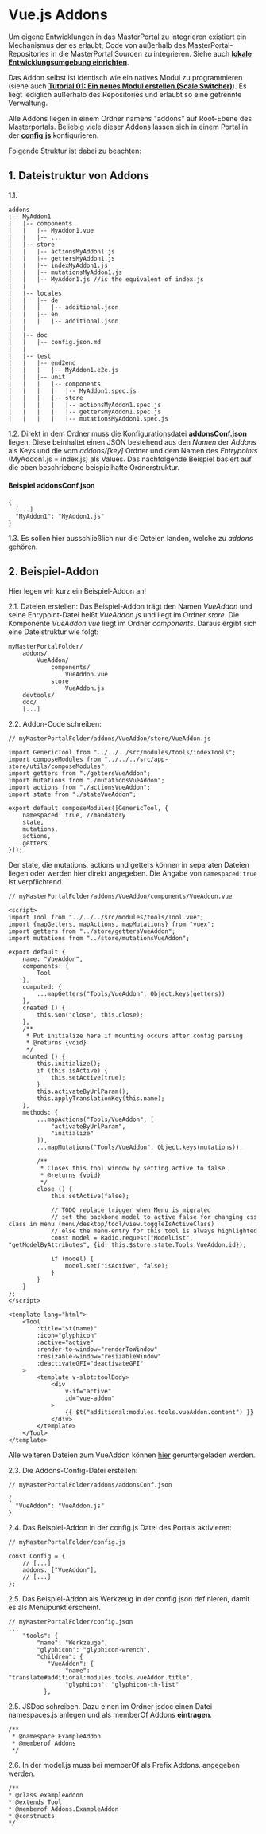 # Vue.js Addons #

Um eigene Entwicklungen in das MasterPortal zu integrieren existiert ein Mechanismus der es erlaubt, Code von außerhalb des MasterPortal-Repositories in die MasterPortal Sourcen zu integrieren. Siehe auch **[lokale Entwicklungsumgebung einrichten](setup-dev.md)**.

Das Addon selbst ist identisch wie ein natives Modul zu programmieren (siehe auch **[Tutorial 01: Ein neues Modul erstellen (Scale Switcher)](02_vue_tutorial_new_module_scale_switcher.md)**). Es liegt lediglich außerhalb des Repositories und erlaubt so eine getrennte Verwaltung.

Alle Addons liegen in einem Ordner namens "addons" auf Root-Ebene des Masterportals. Beliebig viele dieser Addons lassen sich in einem Portal in der **[config.js](config.js.md)** konfigurieren.

Folgende Struktur ist dabei zu beachten:

## 1. Dateistruktur von Addons ##

1.1. 
```
addons
|-- MyAddon1
|   |-- components
|	|   |-- MyAddon1.vue
|   |   |-- ...
|	|-- store
|   |   |-- actionsMyAddon1.js
|   |   |-- gettersMyAddon1.js
|   |   |-- indexMyAddon1.js
|   |   |-- mutationsMyAddon1.js
|   |   |-- MyAddon1.js //is the equivalent of index.js
|   |
|	|-- locales
|	|   |-- de
|   |	|   |-- additional.json
|	|   |-- en
|   |	|   |-- additional.json
|   |
|	|-- doc
|	|   |-- config.json.md
|   |
|	|-- test
|	|   |-- end2end
|   |	|   |-- MyAddon1.e2e.js
|	|   |-- unit
|   |	|   |-- components
|   |   |	|   |-- MyAddon1.spec.js
|   |	|   |-- store
|   |   |	|   |-- actionsMyAddon1.spec.js
|   |   |	|   |-- gettersMyAddon1.spec.js
|   |   |	|   |-- mutationsMyAddon1.spec.js
```

1.2. Direkt in dem Ordner muss die Konfigurationsdatei **addonsConf.json** liegen. Diese beinhaltet einen JSON bestehend aus den *Namen* der *Addons* als Keys und die vom *addons/[key]* Ordner und dem Namen des *Entrypoints* (MyAddon1.js = index.js) als Values. 
Das nachfolgende Beispiel basiert auf die oben beschriebene beispielhafte Ordnerstruktur.

#### Beispiel **addonsConf.json** ####
```
{
  [...]
  "MyAddon1": "MyAddon1.js"
}
```

1.3. Es sollen hier ausschließlich nur die Dateien landen, welche zu *addons* gehören.

## 2. Beispiel-Addon ##

Hier legen wir kurz ein Beispiel-Addon an!

2.1. Dateien erstellen: Das Beispiel-Addon trägt den Namen *VueAddon* und seine Enrypoint-Datei heißt *VueAddon.js* und liegt im Ordner *store*. Die Komponente *VueAddon.vue* liegt im Ordner *components*. Daraus ergibt sich eine Dateistruktur wie folgt:

```
myMasterPortalFolder/
    addons/
        VueAddon/
            components/
                VueAddon.vue
            store
                VueAddon.js
    devtools/
    doc/
    [...]
```

2.2. Addon-Code schreiben:

```
// myMasterPortalFolder/addons/VueAddon/store/VueAddon.js

import GenericTool from "../../../src/modules/tools/indexTools";
import composeModules from "../../../src/app-store/utils/composeModules";
import getters from "./gettersVueAddon";
import mutations from "./mutationsVueAddon";
import actions from "./actionsVueAddon";
import state from "./stateVueAddon";

export default composeModules([GenericTool, {
    namespaced: true, //mandatory
    state,
    mutations,
    actions,
    getters
}]);
```
Der state, die mutations, actions und getters können in separaten Dateien liegen oder werden hier direkt angegeben. Die Angabe von ```namespaced:true``` ist verpflichtend.
```
// myMasterPortalFolder/addons/VueAddon/components/VueAddon.vue

<script>
import Tool from "../../../src/modules/tools/Tool.vue";
import {mapGetters, mapActions, mapMutations} from "vuex";
import getters from "../store/gettersVueAddon";
import mutations from "../store/mutationsVueAddon";

export default {
    name: "VueAddon",
    components: {
        Tool
    },
    computed: {
        ...mapGetters("Tools/VueAddon", Object.keys(getters))
    },
    created () {
        this.$on("close", this.close);
    },
    /**
     * Put initialize here if mounting occurs after config parsing
     * @returns {void}
     */
    mounted () {
        this.initialize();
        if (this.isActive) {
            this.setActive(true);
        }
        this.activateByUrlParam();
        this.applyTranslationKey(this.name);
    },
    methods: {
        ...mapActions("Tools/VueAddon", [
            "activateByUrlParam",
            "initialize"
        ]),
        ...mapMutations("Tools/VueAddon", Object.keys(mutations)),

        /**
         * Closes this tool window by setting active to false
         * @returns {void}
         */
        close () {
            this.setActive(false);

            // TODO replace trigger when Menu is migrated
            // set the backbone model to active false for changing css class in menu (menu/desktop/tool/view.toggleIsActiveClass)
            // else the menu-entry for this tool is always highlighted
            const model = Radio.request("ModelList", "getModelByAttributes", {id: this.$store.state.Tools.VueAddon.id});

            if (model) {
                model.set("isActive", false);
            }
        }
    }
};
</script>

<template lang="html">
    <Tool
        :title="$t(name)"
        :icon="glyphicon"
        :active="active"
        :render-to-window="renderToWindow"
        :resizable-window="resizableWindow"
        :deactivateGFI="deactivateGFI"
    >
        <template v-slot:toolBody>
            <div
                v-if="active"
                id="vue-addon"
            >
                {{ $t("additional:modules.tools.vueAddon.content") }}
            </div>
        </template>
    </Tool>
</template>
```

Alle weiteren Dateien zum VueAddon können [hier](./VueAddon.zip) geruntergeladen werden.

2.3. Die Addons-Config-Datei erstellen:

```
// myMasterPortalFolder/addons/addonsConf.json

{
  "VueAddon": "VueAddon.js"
}
```

2.4. Das Beispiel-Addon in der config.js Datei des Portals aktivieren:
```
// myMasterPortalFolder/config.js

const Config = {
    // [...]
    addons: ["VueAddon"],
    // [...]
};
```
2.5. Das Beispiel-Addon als Werkzeug in der config.json definieren, damit es als Menüpunkt erscheint.
```
// myMasterPortalFolder/config.json
...
    "tools": {
        "name": "Werkzeuge",
        "glyphicon": "glyphicon-wrench",
        "children": {
           "VueAddon": {
                "name": "translate#additional:modules.tools.vueAddon.title",
                "glyphicon": "glyphicon-th-list"
          },
```

2.5. JSDoc schreiben. Dazu einen im Ordner jsdoc einen Datei namespaces.js anlegen und als memberOf Addons **eintragen**.

```
/**
 * @namespace ExampleAddon
 * @memberof Addons
 */
```

2.6. In der model.js muss bei memberOf als Prefix Addons. angegeben werden.

```
/**
* @class exampleAddon
* @extends Tool
* @memberof Addons.ExampleAddon
* @constructs
*/
```
